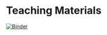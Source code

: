 # Teaching Materials

[![Binder](https://mybinder.org/badge_logo.svg)](https://mybinder.org/v2/gh/oscarbranson/teaching/main?labpath=O23_OceanAcidification%2FP3_Ballasting/P3_Ballasting.ipynb)
